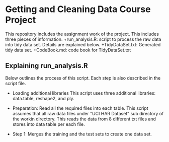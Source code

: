 # Getting and Cleaning Data Course Project
This repository includes the assignment work of the project.
This includes three pieces of information.
+run_analysis.R: script to process the raw data into tidy data set. Details are explained below.
+TidyDataSet.txt: Generated tidy data set.
+CodeBook.md: code book for TidyDataSet.txt

## Explaining run_analysis.R
Below outlines the process of this script.
Each step is also described in the script file.

+ Loading additional libraries
This script uses three additional libraries: data.table, reshape2, and ply.

+ Preparation: Read all the required files into each table.
This script assumes that all raw data files under "UCI HAR Dataset" sub directory of the workin directory.
This reads the data from 8 different txt files and stores into data table per each file.

+ Step 1: Merges the training and the test sets to create one data set.
